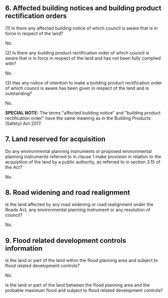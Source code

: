 ## 6. Affected building notices and building product rectification orders

(1) Is there any affected building notice of which council is aware that is in force in respect of the land?

No.

(2) Is there any building product rectification order of which council is aware that is in force in respect of the land and has not been fully complied with?

No.

(3) Has any notice of intention to make a building product rectification order of which council is aware has been given in respect of the land and is outstanding?

No.

**SPECIAL NOTE:** The terms "affected building notice" and "building product rectification order" have the same meaning as in the Building Products (Safety) Act 2017.

## 7. Land reserved for acquisition

Do any environmental planning instruments or proposed environmental planning instruments referred to in clause 1 make provision in relation to the acquisition of the land by a public authority, as referred to in section 3.15 of the Act?

No.

## 8. Road widening and road realignment

Is the land affected by any road widening or road realignment under the Roads Act, any environmental planning instrument or any resolution of council?

No.

## 9. Flood related development controls information

Is the land or part of the land within the flood planning area and subject to flood related development controls?

No.

Is the land or part of the land between the flood planning area and the probable maximum flood and subject to flood related development controls?